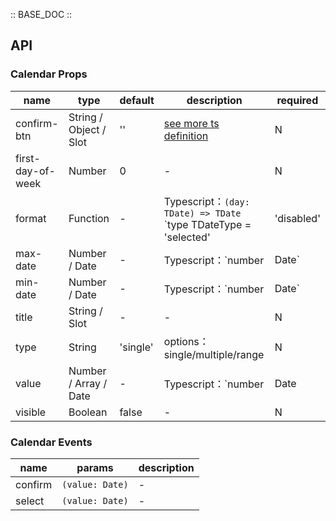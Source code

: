 :: BASE_DOC ::

## API
### Calendar Props

name | type | default | description | required
-- | -- | -- | -- | --
confirm-btn | String / Object / Slot | '' | [see more ts definition](https://github.com/Tencent/tdesign-miniprogram/tree/develop/src/calendar/type.ts) | N
first-day-of-week | Number | 0 | \- | N
format | Function | - | Typescript：`(day: TDate) => TDate` `type TDateType = 'selected' | 'disabled' | 'start' | 'centre' | 'end' | ''; ` `interface TDate { date: Date; day: number; type: TDateType; className?: string; prefix?: string; suffix?: string; }`。[see more ts definition](https://github.com/Tencent/tdesign-miniprogram/tree/develop/src/calendar/type.ts) | N
max-date | Number / Date | - | Typescript：`number | Date` | N
min-date | Number / Date | - | Typescript：`number | Date` | N
title | String / Slot | - | \- | N
type | String | 'single' | options：single/multiple/range | N
value | Number / Array / Date | - | Typescript：`number | Date | TCalendarValue[] ` `type TCalendarValue = number | Date`。[see more ts definition](https://github.com/Tencent/tdesign-miniprogram/tree/develop/src/calendar/type.ts) | N
visible | Boolean | false | \- | N

### Calendar Events

name | params | description
-- | -- | --
confirm | `(value: Date)` | \-
select | `(value: Date)` | \-
